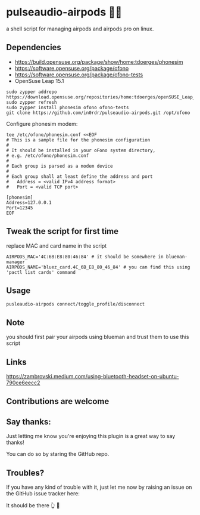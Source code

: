 <!-- ![Mastodon Follow](https://img.shields.io/mastodon/follow/28693?domain=https%3A%2F%2Fmastodon.online&style=flat-square) -->
<!-- ![Keybase PGP](https://img.shields.io/keybase/pgp/akhiljalagam?style=flat-square)
![Keybase BTC](https://img.shields.io/keybase/btc/akhiljalagam?style=flat-square)
 -->
# pulseaudio-airpods 💃🕺
a shell script for managing airpods and airpods pro on linux.  

## Dependencies
* https://build.opensuse.org/package/show/home:tdoerges/phonesim
* https://software.opensuse.org/package/ofono
* https://software.opensuse.org/package/ofono-tests
* OpenSuse Leap 15.1

```
sudo zypper addrepo https://download.opensuse.org/repositories/home:tdoerges/openSUSE_Leap_15.1/home:tdoerges.repo
sudo zypper refresh
sudo zypper install phonesim ofono ofono-tests
git clone https://github.com/in0rdr/pulseaudio-airpods.git /opt/ofono
```

Configure phonesim modem:
```
tee /etc/ofono/phonesim.conf <<EOF
# This is a sample file for the phonesim configuration
#
# It should be installed in your oFono system directory,
# e.g. /etc/ofono/phonesim.conf
#
# Each group is parsed as a modem device
#
# Each group shall at least define the address and port
#   Address = <valid IPv4 address format>
#   Port = <valid TCP port>

[phonesim]
Address=127.0.0.1
Port=12345
EOF
```

## Tweak the script for first time
replace MAC and card name in the script
```
AIRPODS_MAC='4C:6B:E8:80:46:84' # it should be somewhere in blueman-manager  
AIRPODS_NAME='bluez_card.4C_6B_E8_80_46_84' # you can find this using 'pactl list cards' command  
```

## Usage
```
pusleaudio-airpods connect/toggle_profile/disconnect
```
## Note
you should first pair your airpods using blueman and trust them to use this script

## Links

https://zambrovski.medium.com/using-bluetooth-headset-on-ubuntu-790ce6eecc2

## Contributions are welcome

## Say thanks:
  
  Just letting me know you're enjoying this plugin is a great way to say thanks!
  
  You can do so by staring the GitHub repo.
  
## Troubles?
  
  If you have any kind of trouble with it, just let me now by raising an issue on
  the GitHub issue tracker here:

  It should be there 👆 👀
